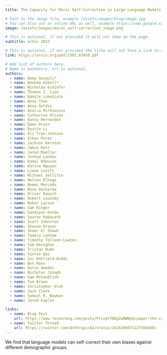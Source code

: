 ```yaml
---
title: The Capacity for Moral Self-Correction in Large Language Models

# Path to the image file, example /assets/images/blog/image.jpg
# You can also use an online URL as well, example https://www.google.com/image.jpg
image: /assets/images/moral_self-correction_image.png

# This is optional, if not provided it will not show on the page.
subtitle: arXiv 2023

# This is optional, if not provided the title will not have a link to anywhere
link: https://arxiv.org/pdf/2302.07459.pdf

# Add list of authors here.
# Name is mandatory, url is optional.
authors:
  - name: Deep Ganguli* 
  - name: Amanda Askell*
  - name: Nicholas Schiefer
  - name: Thomas I. Liao
  - name: Kamile Lukošiute
  - name: Anna Chen
  - name: Anna Goldie
  - name: Azalia Mirhoseini
  - name: Catherine Olsson
  - name: Danny Hernandez
  - name: Dawn Drain
  - name: Dustin Li
  - name: Eli Tran-Johnson
  - name: Ethan Perez
  - name: Jackson Kernion
  - name: Jamie Kerr
  - name: Jared Mueller
  - name: Joshua Landau
  - name: Kamal Ndousse
  - name: Karina Nguyen
  - name: Liane Lovitt
  - name: Michael Sellitto
  - name: Nelson Elhage
  - name: Noemi Mercado
  - name: Nova DasSarma
  - name: Oliver Rausch
  - name: Robert Lasenby
  - name: Robin Larson
  - name: Sam Ringer
  - name: Sandipan Kundu
  - name: Saurav Kadavath
  - name: Scott Johnston
  - name: Shauna Kravec
  - name: Sheer El Showk
  - name: Tamera Lanham
  - name: Timothy Telleen-Lawton
  - name: Tom Henighan
  - name: Tristan Hume
  - name: Yuntao Bai
  - name: Zac Hatfield-Dodds
  - name: Ben Mann
  - name: Dario Amodei
  - name: Nicholas Joseph
  - name: Sam McCandlish
  - name: Tom Brown
  - name: Christopher Olah
  - name: Jack Clark
  - name: Samuel R. Bowman
  - name: Jared Kaplan

links:
  - name: Blog Post
    url: https://www.lesswrong.com/posts/PrLnptfNDg2wBWNyb/paper-the-capacity-for-moral-self-correction-in-large
  - name: Twitter Thread
    url: https://twitter.com/AnthropicAI/status/1626260971227586560/
---
```


<!--Abstract-->

We find that language models can self-correct their own biases against different demographic groups.
